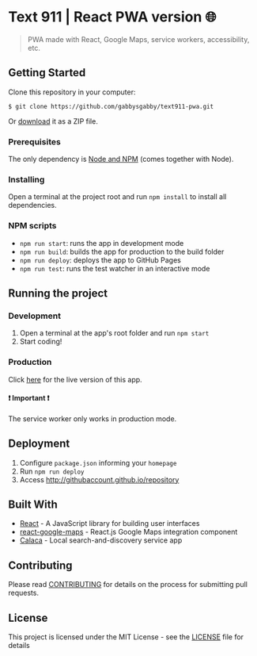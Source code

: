 # Text 911 | React PWA version :globe_with_meridians:


> PWA made with React, Google Maps, service workers, accessibility, etc.

## Getting Started

Clone this repository in your computer:

```
$ git clone https://github.com/gabbysgabby/text911-pwa.git

```

Or [download](https://github.com/gabbysgabby/text911-reactpwa/archive/master.zip) it as a ZIP file.

### Prerequisites

The only dependency is [Node and NPM](https://nodejs.org/en/download/) (comes together with Node).

### Installing

Open a terminal at the project root and run `npm install` to install all dependencies.

### NPM scripts

- `npm run start`: runs the app in development mode
- `npm run build`: builds the app for production to the build folder
- `npm run deploy`: deploys the app to GitHub Pages
- `npm run test`: runs the test watcher in an interactive mode

## Running the project

### Development

1. Open a terminal at the app's root folder and run `npm start`
2. Start coding!

### Production

Click [here](https://) for the live version of this app.

#### :exclamation: Important :exclamation:

The service worker only works in production mode.

## Deployment

1. Configure `package.json` informing your `homepage`
2. Run `npm run deploy`
3. Access http://githubaccount.github.io/repository

## Built With

* [React](https://reactjs.org/) - A JavaScript library for building user interfaces
* [react-google-maps](https://github.com/tomchentw/react-google-maps) - React.js Google Maps integration component
* [Calaca](https://calaca.github.io/feand-neighborhood-map-react/) - Local search-and-discovery service app

## Contributing

Please read [CONTRIBUTING](https://) for details on the process for submitting pull requests.

## License

This project is licensed under the MIT License - see the [LICENSE](https://) file for details
